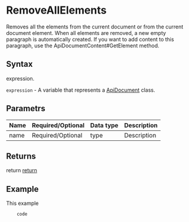 # RemoveAllElements

Removes all the elements from the current document or from the current document element.
When all elements are removed, a new empty paragraph is automatically created. If you want to add content to this paragraph, use the ApiDocumentContent#GetElement method.

## Syntax

expression.

`expression` - A variable that represents a [ApiDocument](../ApiDocument.md) class.

## Parametrs

| **Name** | **Required/Optional** | **Data type** | **Description** |
| ------------- | ------------- | ------------- | ------------- |
| name | Required/Optional | type | Description |

## Returns

return
[return](todo_link)

## Example

This example

```javascript
	code
```